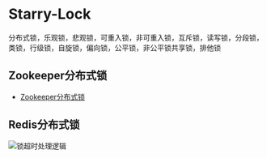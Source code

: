 # Starry-Lock
分布式锁，乐观锁，悲观锁，可重入锁，非可重入锁，互斥锁，读写锁，分段锁，类锁，行级锁，自旋锁，偏向锁，公平锁，非公平锁共享锁，排他锁


## Zookeeper分布式锁
- [Zookeeper分布式锁](https://codeprometheus.github.io/Starry-Notes/#/Concurrency/Zookeeper%E5%88%86%E5%B8%83%E5%BC%8F%E9%94%81)

## Redis分布式锁

![锁超时处理逻辑](https://wx1.sinaimg.cn/large/7dfa0a7bly1g24obim6cnj20u80jzgnf.jpg "锁超时处理逻辑.jpg")
